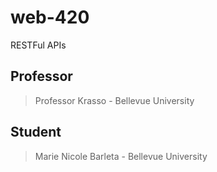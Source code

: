 # web-420
RESTFul APIs

## Professor

> Professor Krasso - Bellevue University

## Student 

> Marie Nicole Barleta - Bellevue University